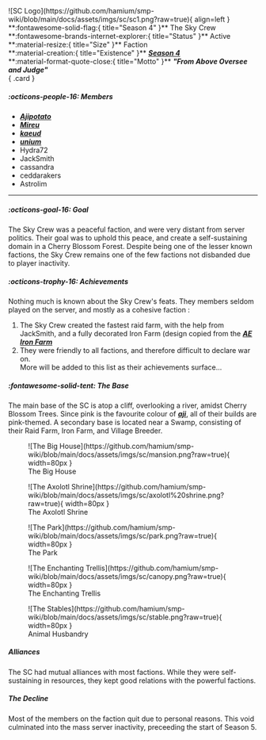  <div class="grid" markdown>
![SC Logo](https://github.com/hamium/smp-wiki/blob/main/docs/assets/imgs/sc/sc1.png?raw=true){ align=left }
**:fontawesome-solid-flag:{ title="Season 4" }** The Sky Crew<br>
**:fontawesome-brands-internet-explorer:{ title="Status" }** Active<br>
**:material-resize:{ title="Size" }** Faction<br>
**:material-creation:{ title="Existence" }** <b><i><a href="../../seasons/s4">Season 4</a></i></b>  <br>
**:material-format-quote-close:{ title="Motto" }** <b><i>"From Above Oversee and Judge"</i></b><br>
{ .card }
</div>

##### :octicons-people-16: Members
- <b><i><a href="../../staff/aji">Ajipotato</a></i></b>  <br>
- <b><i><a href="../../staff/mireu">Mireu</a></i></b>   <br>
- <b><i><a href="../../staff/kaeud">kaeud</a></i></b><br>
- <b><i><a href="../../staff/unium">unium</a></i></b><br>
- Hydra72 <br>
- JackSmith<br>
- cassandra <br>
- ceddarakers <br>
- Astrolim <br>
___

##### :octicons-goal-16: Goal
The Sky Crew was a peaceful faction, and were very distant from server politics. Their goal was to uphold this peace, and create a self-sustaining domain in a Cherry Blossom Forest. Despite being one of the lesser known factions, the Sky Crew remains one of the few factions not disbanded due to player inactivity. <br>

##### :octicons-trophy-16: Achievements
Nothing much is known about the Sky Crew's feats. They members seldom played on the server, and mostly as a cohesive faction :<br>
1. The Sky Crew created the fastest raid farm, with the help from JackSmith, and a fully decorated Iron Farm (design copied from the [***AE Iron Farm***](ae.md)<br>
2. They were friendly to all factions, and therefore difficult to declare war on.<br>
More will be added to this list as their achievements surface...

##### :fontawesome-solid-tent: The Base
The main base of the SC is atop a cliff, overlooking a river, amidst Cherry Blossom Trees. Since pink is the favourite colour of [***aji***](../staff/aji.md), all of their builds are pink-themed. A secondary base is located near a Swamp, consisting of their Raid Farm, Iron Farm, and Village Breeder.<br>

<div class="grid cards" markdown>
<figure markdown="span">
  ![The Big House](https://github.com/hamium/smp-wiki/blob/main/docs/assets/imgs/sc/mansion.png?raw=true){ width=80px }
  <figcaption>The Big House</figcaption>
</figure>

<figure markdown="span">
  ![The Axolotl Shrine](https://github.com/hamium/smp-wiki/blob/main/docs/assets/imgs/sc/axolotl%20shrine.png?raw=true){ width=80px }
  <figcaption>The Axolotl Shrine</figcaption>
</figure>

<figure markdown="span">
  ![The Park](https://github.com/hamium/smp-wiki/blob/main/docs/assets/imgs/sc/park.png?raw=true){ width=80px }
  <figcaption>The Park</figcaption>
</figure>

<figure markdown="span">
  ![The Enchanting Trellis](https://github.com/hamium/smp-wiki/blob/main/docs/assets/imgs/sc/canopy.png?raw=true){ width=80px }
  <figcaption>The Enchanting Trellis</figcaption>
</figure>

<figure markdown="span">
  ![The Stables](https://github.com/hamium/smp-wiki/blob/main/docs/assets/imgs/sc/stable.png?raw=true){ width=80px }
  <figcaption>Animal Husbandry</figcaption>
</figure>
</div>

##### Alliances
The SC had mutual alliances with most factions. While they were self-sustaining in resources, they kept good relations with the powerful factions.<br>

##### The Decline
Most of the members on the faction quit due to personal reasons. This void culminated into the mass server inactivity, preceeding the start of Season 5.


